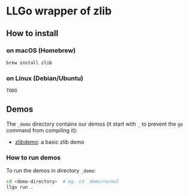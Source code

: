 # LLGo wrapper of zlib

## How to install

### on macOS (Homebrew)

```sh
brew install zlib
```

### on Linux (Debian/Ubuntu)

```sh
TODO
```

## Demos

The `_demo` directory contains our demos (it start with `_` to prevent the `go` command from compiling it):

- [zlibdemo](_demo/normal/compress.go): a basic zlib demo

### How to run demos

To run the demos in directory `_demo`:

```sh
cd <demo-directory>  # eg. cd _demo/normal
llgo run .
```

